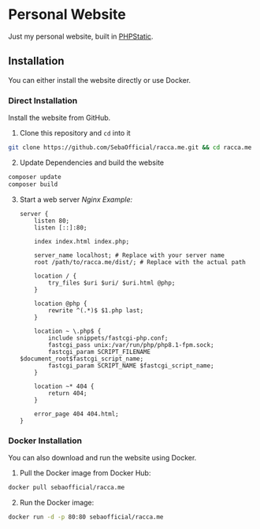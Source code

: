 # Personal Website
Just my personal website, built in [PHPStatic](https://github.com/SebaOfficial/PHPStatic).

## Installation
You can either install the website directly or use Docker.

### Direct Installation
Install the website from GitHub.
1. Clone this repository and `cd` into it
```bash
git clone https://github.com/SebaOfficial/racca.me.git && cd racca.me 
```

2. Update Dependencies and build the website
```bash
composer update
composer build
```

3. Start a web server
    *Nginx Example:*
    ```nginx
    server {
        listen 80;
        listen [::]:80;

        index index.html index.php;

        server_name localhost; # Replace with your server name
        root /path/to/racca.me/dist/; # Replace with the actual path

        location / {
            try_files $uri $uri/ $uri.html @php;
        }

        location @php {
		    rewrite ^(.*)$ $1.php last;
	    }

        location ~ \.php$ {
            include snippets/fastcgi-php.conf;
            fastcgi_pass unix:/var/run/php/php8.1-fpm.sock;
            fastcgi_param SCRIPT_FILENAME $document_root$fastcgi_script_name;
            fastcgi_param SCRIPT_NAME $fastcgi_script_name;
        }

        location ~* 404 {
            return 404;
        }

        error_page 404 404.html;
    }
    ```


### Docker Installation
You can also download and run the website using Docker.

1. Pull the Docker image from Docker Hub:
```bash
docker pull sebaofficial/racca.me
```

2. Run the Docker image:
```bash
docker run -d -p 80:80 sebaofficial/racca.me
```